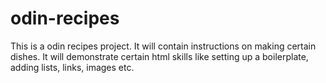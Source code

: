 # odin-recipes

This is a odin recipes project. It will contain instructions on making certain dishes.
It will demonstrate certain html skills like setting up a boilerplate, adding lists, 
links, images etc.